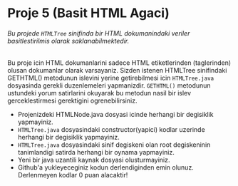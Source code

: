 # Proje 5 (Basit HTML Agaci)

###### Bu projede `HTMLTree` sinifinda bir HTML dokumanindaki veriler basitlestirilmis olarak saklanabilmektedir. 
Bu proje icin HTML dokumanlarini sadece HTML etiketlerinden (taglerinden) olusan dokumanlar olarak varsayaniz.
Sizden istenen HTMLTree sinifindaki GETHTML() metodunun islevini yerine getirebilmesi icin `HTMLTree.java` dosyasinda gerekli duzenlemeleri yapmanizdir.
`GETHTML()` metodunun ustundeki yorum satirlarini okuyarak bu metodun nasil bir islev gerceklestirmesi gerektigini ogrenebilirsiniz.

* Projenizdeki HTMLNode.java dosyasi icinde herhangi bir degisiklik yapmayiniz.
* `HTMLTree.java` dosyasindaki constructor(yapici) kodlar uzerinde herhangi bir degisiklik yapmayiniz.
* `HTMLTree.java` dosyasindaki sinif degiskeni olan root degiskeninin tanimlandigi satirda herhangi bir oynama yapmayiniz.
* Yeni bir java uzantili kaynak dosyasi olusturmayiniz.
* Github'a yukleyeceginiz kodun derlendiginden emin olunuz. Derlenmeyen kodlar 0 puan alacaktir!

